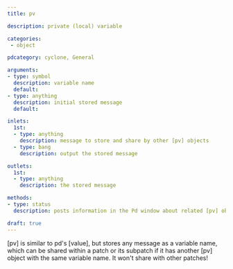 ```yaml
---
title: pv

description: private (local) variable

categories:
 - object

pdcategory: cyclone, General

arguments:
- type: symbol
  description: variable name
  default:
- type: anything
  description: initial stored message
  default:

inlets:
  1st:
  - type: anything
    description: message to store and share by other [pv] objects
  - type: bang
    description: output the stored message

outlets:
  1st:
  - type: anything
    description: the stored message

methods:
- type: status
  description: posts information in the Pd window about related [pv] objects in the patch

draft: true
---
```


[pv] is similar to pd's [value], but stores any message as a variable name, which can be shared within a patch or its subpatch if it has another [pv] object with the same variable name. It won't share with other patches!

